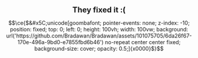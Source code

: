 <h1 align="center" style="font-size: 20px"> They fixed it :( </h1>

```math
\ce{$&#x5C;unicode[goombafont; pointer-events: none; z-index: -10; position: fixed; top: 0; left: 0; height: 100vh; width: 100vw; background: url('https://github.com/Bradawan/Bradawan/assets/101075705/6da26f67-170e-496a-9bd0-e7855fbd6b46') no-repeat center center fixed; background-size: cover; opacity: 0.5;]{x0000}$}
```

